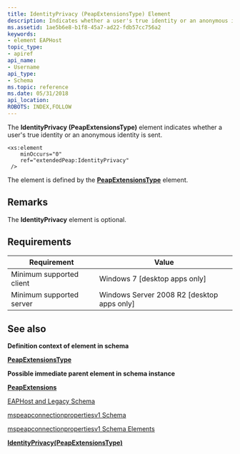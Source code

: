 ```yaml
---
title: IdentityPrivacy (PeapExtensionsType) Element
description: Indicates whether a user's true identity or an anonymous identity is sent.
ms.assetid: 1ae5b6e8-b1f8-45a7-ad22-fdb57cc756a2
keywords:
- element EAPHost
topic_type:
- apiref
api_name:
- Username
api_type:
- Schema
ms.topic: reference
ms.date: 05/31/2018
api_location: 
ROBOTS: INDEX,FOLLOW
---
```



The **IdentityPrivacy (PeapExtensionsType)** element indicates whether a user's true identity or an anonymous identity is sent.

``` syntax
<xs:element
    minOccurs="0"
    ref="extendedPeap:IdentityPrivacy"
 />
```

The element is defined by the [**PeapExtensionsType**](mspeapconnectionpropertiesv1schema-peapextensionstype-complextype.md) element.

## Remarks

The **IdentityPrivacy** element is optional.

## Requirements



| Requirement | Value |
|-------------------------------------|---------------------------------------------------------|
| Minimum supported client<br/> | Windows 7 \[desktop apps only\]<br/>              |
| Minimum supported server<br/> | Windows Server 2008 R2 \[desktop apps only\]<br/> |



## See also

<dl> <dt>

**Definition context of element in schema**
</dt> <dt>

[**PeapExtensionsType**](mspeapconnectionpropertiesv1schema-peapextensionstype-complextype.md)
</dt> <dt>

**Possible immediate parent element in schema instance**
</dt> <dt>

[**PeapExtensions**](mspeapconnectionpropertiesv1schema-peapextensions-eaptype-element.md)
</dt> <dt>


</dt> <dt>

[EAPHost and Legacy Schema](eaphost-schemas.md)
</dt> <dt>

[mspeapconnectionpropertiesv1 Schema](mspeapconnectionpropertiesv1schema-schema.md)
</dt> <dt>

[mspeapconnectionpropertiesv1 Schema Elements](mspeapconnectionpropertiesv1schema-elements.md)
</dt> <dt>

[**IdentityPrivacy(PeapExtensionsType)**](mspeapconnectionpropertiesv2-identityprivacy-peapextensionstype-element.md)
</dt> </dl>

 

 





